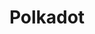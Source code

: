 ---
id: polkadot
title: Polkadot
hoverText: A heterogeneous, multi-chain network allowing various blockchains of different characteristics to perform arbitrary, cross-chain communication under shared security.
---